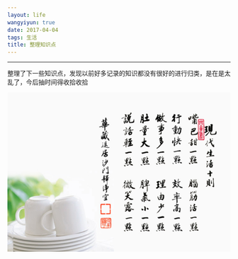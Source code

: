 ```yaml
---
layout: life
wangyiyun: true
date: 2017-04-04
tags: 生活
title: 整理知识点
---
```


*************


整理了下一些知识点，发现以前好多记录的知识都没有很好的进行归类，是在是太乱了，今后抽时间得收拾收拾


![好好生活](/life/2017/2017res/2017-04-04.jpg)